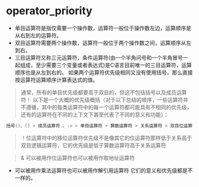<link href="../../css/style.css" rel="stylesheet" type="text/css" />


# operator_priority
 + 单目运算符是指仅需要一个操作数，运算符一般位于操作数左边，运算顺序是从右到左的运算符。
 + 双目运算符需要两个操作数，运算符一般位于两个操作数之间，运算顺序从左到右。
 + 三目运算符又称三元运算符，条件运算符(由一个半角问号和一个半角冒号一起组成，至少需要三个变量或者表达式)是C语言目前唯一的三目运算符，运算顺序也是从左到右的。
如果两个运算符优先级相同又没有使用括号，那么直接按运算符运算顺序计算表达式的值。

> 通常，所有的单目优先级都要高于双目的，但这不包括括号以及成员运算符！
以下是一个大概的优先级概括（对于以下总结的顺序，一些运算符并不遵循，其中的每类运算符中的每一个运算符都可能具有不相同的优先级，还有的运算符在不同的上下文下甚至代表了不同的意义和功能）：
```c
括号()、[] > 成员运算符.、-> > 单目运算符 > 算数运算符 > 关系运算符 > 双目位运算符 > 双目逻辑运算符 > 条件运算符 > 赋值运算符 > 逗号运算符
```

> ！位运算符中的移位运算符优先级不是像其它的位运算符那样低于关系高于双目逻辑运算符，它的优先级是低于算数运算符高于关系运算符

> & 可以被用作位运算符也可以被用作取地址运算符
* 可以被用作乘法运算符也可以被用作解引用运算符
它们的意义和优先级都是不一样的。
